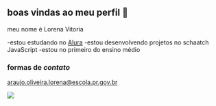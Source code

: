 ## boas vindas ao meu perfil 👋

meu nome é Lorena Vitoria

-estou estudando no [Alura](https://www.alura.com.br)
-estou desenvolvendo projetos no schaatch JavaScript
-estou no primeiro do ensino médio


### formas de *contato*

araujo.oliveira.lorena@escola.pr.gov.br

![](https://media1.tenor.com/m/2-oVIfTz1EoAAAAC/1st-day-of-school.gif)




